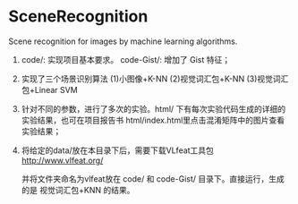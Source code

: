 # SceneRecognition
   Scene recognition for images by machine learning algorithms. 

1. code/: 实现项目基本要求。 code-Gist/: 增加了 Gist 特征；

2. 实现了三个场景识别算法
   (1)小图像+K-NN  (2)视觉词汇包+K-NN (3)视觉词汇包+Linear SVM

3. 针对不同的参数，进行了多次的实验。html/ 下有每次实验代码生成的详细的实验结果，也可在项目报告书 html/index.html里点击混淆矩阵中的图片查看实验结果；

4. 将给定的data/放在本目录下后，需要下载VLfeat工具包 http://www.vlfeat.org/

   并将文件夹命名为vlfeat放在 code/ 和 code-Gist/ 目录下。直接运行，生成的是 视觉词汇包+KNN 的结果。
